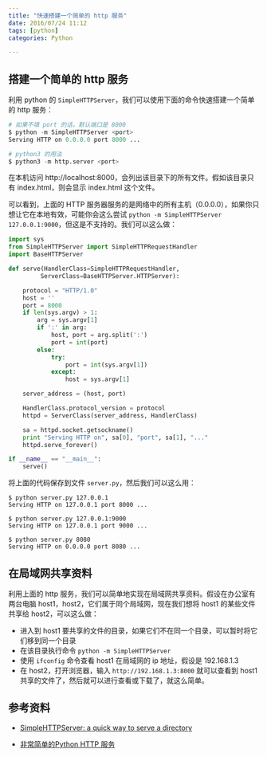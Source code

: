 ```yaml
---
title: "快速搭建一个简单的 http 服务"
date: 2016/07/24 11:12
tags: [python]
categories: Python

---
```


## 搭建一个简单的 http 服务

利用 python 的 `SimpleHTTPServer`，我们可以使用下面的命令快速搭建一个简单的 http 服务：

```python
# 如果不填 port 的话，默认端口是 8000
$ python -m SimpleHTTPServer <port>
Serving HTTP on 0.0.0.0 port 8000 ...

# python3 的用法
$ python3 -m http.server <port>
```

在本机访问 http://localhost:8000，会列出该目录下的所有文件。假如该目录只有 index.html，则会显示 index.html 这个文件。

可以看到，上面的 HTTP 服务器服务的是网络中的所有主机（0.0.0.0），如果你只想让它在本地有效，可能你会这么尝试 `python -m SimpleHTTPServer 127.0.0.1:9000`，但这是不支持的。我们可以这么做：

<!--more-->

```python
import sys
from SimpleHTTPServer import SimpleHTTPRequestHandler
import BaseHTTPServer

def serve(HandlerClass=SimpleHTTPRequestHandler,
         ServerClass=BaseHTTPServer.HTTPServer):

    protocol = "HTTP/1.0"
    host = ''
    port = 8000
    if len(sys.argv) > 1:
        arg = sys.argv[1]
        if ':' in arg:
            host, port = arg.split(':')
            port = int(port)
        else:
            try:
                port = int(sys.argv[1])
            except:
                host = sys.argv[1]

    server_address = (host, port)

    HandlerClass.protocol_version = protocol
    httpd = ServerClass(server_address, HandlerClass)

    sa = httpd.socket.getsockname()
    print "Serving HTTP on", sa[0], "port", sa[1], "..."
    httpd.serve_forever()

if __name__ == "__main__":
    serve()
```

将上面的代码保存到文件 `server.py`，然后我们可以这么用：

```shell
$ python server.py 127.0.0.1     
Serving HTTP on 127.0.0.1 port 8000 ...

$ python server.py 127.0.0.1:9000
Serving HTTP on 127.0.0.1 port 9000 ...

$ python server.py 8080          
Serving HTTP on 0.0.0.0 port 8080 ...

```


## 在局域网共享资料

利用上面的 http 服务，我们可以简单地实现在局域网共享资料。假设在办公室有两台电脑 host1，host2，它们属于同个局域网，现在我们想将 host1 的某些文件共享给 host2，可以这么做：

- 进入到 host1 要共享的文件的目录，如果它们不在同一个目录，可以暂时将它们移到同一个目录
- 在该目录执行命令 `python -m SimpleHTTPServer`
- 使用 `ifconfig` 命令查看 host1 在局域网的 ip 地址，假设是 192.168.1.3
- 在 host2，打开浏览器，输入 `http://192.168.1.3:8000` 就可以查看到 host1 共享的文件了，然后就可以进行查看或下载了，就这么简单。


## 参考资料

- [SimpleHTTPServer: a quick way to serve a directory](http://www.2ality.com/2014/06/simple-http-server.html)

- [非常简单的Python HTTP 服务](http://coolshell.cn/articles/1480.html)

